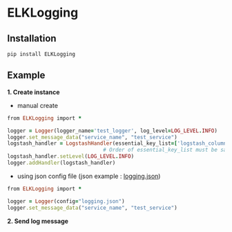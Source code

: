 # ELKLogging

## Installation

```
pip install ELKLogging
```

## Example

__1. Create instance__

  * manual create
  ```ruby
  from ELKLogging import *
  
  logger = Logger(logger_name='test_logger', log_level=LOG_LEVEL.INFO)
  logger.set_message_data("service_name", "test_service")
  logstash_handler = LogstashHandler(essential_key_list=['logstash_column1','logstash_column2'], host='127.0.0.1', port='8888')
                                 # Order of essential_key_list must be same as Logstash message format
  logstash_handler.setLevel(LOG_LEVEL.INFO)
  logger.addHandler(logstash_handler)
  ```
  
  * using json config file  (json example : [logging.json](https://github.com/pyd0309/ELKLogging/blob/master/ELKLogging/logging.json))
  ```ruby
  from ELKLogging import *
  
  logger = Logger(config="logging.json")    
  logger.set_message_data("service_name", "test_service")
  ```
  
__2. Send log message__
  
  

